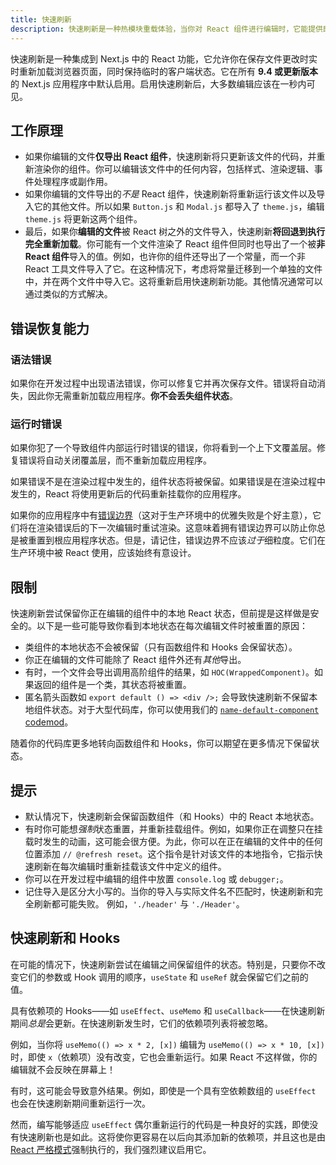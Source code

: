 ```yaml
---
title: 快速刷新
description: 快速刷新是一种热模块重载体验，当你对 React 组件进行编辑时，它能提供即时反馈。
---
```


快速刷新是一种集成到 Next.js 中的 React 功能，它允许你在保存文件更改时实时重新加载浏览器页面，同时保持临时的客户端状态。它在所有 **9.4 或更新版本**的 Next.js 应用程序中默认启用。启用快速刷新后，大多数编辑应该在一秒内可见。

## 工作原理

- 如果你编辑的文件**仅导出 React 组件**，快速刷新将只更新该文件的代码，并重新渲染你的组件。你可以编辑该文件中的任何内容，包括样式、渲染逻辑、事件处理程序或副作用。
- 如果你编辑的文件导出的*不是* React 组件，快速刷新将重新运行该文件以及导入它的其他文件。所以如果 `Button.js` 和 `Modal.js` 都导入了 `theme.js`，编辑 `theme.js` 将更新这两个组件。
- 最后，如果你**编辑的文件**被 React 树之外的文件导入，快速刷新**将回退到执行完全重新加载**。你可能有一个文件渲染了 React 组件但同时也导出了一个被**非 React 组件**导入的值。例如，也许你的组件还导出了一个常量，而一个非 React 工具文件导入了它。在这种情况下，考虑将常量迁移到一个单独的文件中，并在两个文件中导入它。这将重新启用快速刷新功能。其他情况通常可以通过类似的方式解决。

## 错误恢复能力

### 语法错误

如果你在开发过程中出现语法错误，你可以修复它并再次保存文件。错误将自动消失，因此你无需重新加载应用程序。**你不会丢失组件状态**。

### 运行时错误

如果你犯了一个导致组件内部运行时错误的错误，你将看到一个上下文覆盖层。修复错误将自动关闭覆盖层，而不重新加载应用程序。

如果错误不是在渲染过程中发生的，组件状态将被保留。如果错误是在渲染过程中发生的，React 将使用更新后的代码重新挂载你的应用程序。

如果你的应用程序中有[错误边界](https://react.dev/reference/react/Component#catching-rendering-errors-with-an-error-boundary)（这对于生产环境中的优雅失败是个好主意），它们将在渲染错误后的下一次编辑时重试渲染。这意味着拥有错误边界可以防止你总是被重置到根应用程序状态。但是，请记住，错误边界不应该*过于*细粒度。它们在生产环境中被 React 使用，应该始终有意设计。

## 限制

快速刷新尝试保留你正在编辑的组件中的本地 React 状态，但前提是这样做是安全的。以下是一些可能导致你看到本地状态在每次编辑文件时被重置的原因：

- 类组件的本地状态不会被保留（只有函数组件和 Hooks 会保留状态）。
- 你正在编辑的文件可能除了 React 组件外还有*其他*导出。
- 有时，一个文件会导出调用高阶组件的结果，如 `HOC(WrappedComponent)`。如果返回的组件是一个类，其状态将被重置。
- 匿名箭头函数如 `export default () => <div />;` 会导致快速刷新不保留本地组件状态。对于大型代码库，你可以使用我们的 [`name-default-component` codemod](/docs/nextjs-cn/pages/guides/upgrading/codemods#name-default-component)。

随着你的代码库更多地转向函数组件和 Hooks，你可以期望在更多情况下保留状态。

## 提示

- 默认情况下，快速刷新会保留函数组件（和 Hooks）中的 React 本地状态。
- 有时你可能想*强制*状态重置，并重新挂载组件。例如，如果你正在调整只在挂载时发生的动画，这可能会很方便。为此，你可以在正在编辑的文件中的任何位置添加 `// @refresh reset`。这个指令是针对该文件的本地指令，它指示快速刷新在每次编辑时重新挂载该文件中定义的组件。
- 你可以在开发过程中编辑的组件中放置 `console.log` 或 `debugger;`。
- 记住导入是区分大小写的。当你的导入与实际文件名不匹配时，快速刷新和完全刷新都可能失败。
  例如，`'./header'` 与 `'./Header'`。

## 快速刷新和 Hooks

在可能的情况下，快速刷新尝试在编辑之间保留组件的状态。特别是，只要你不改变它们的参数或 Hook 调用的顺序，`useState` 和 `useRef` 就会保留它们之前的值。

具有依赖项的 Hooks——如 `useEffect`、`useMemo` 和 `useCallback`——在快速刷新期间*总是*会更新。在快速刷新发生时，它们的依赖项列表将被忽略。

例如，当你将 `useMemo(() => x * 2, [x])` 编辑为 `useMemo(() => x * 10, [x])` 时，即使 `x`（依赖项）没有改变，它也会重新运行。如果 React 不这样做，你的编辑就不会反映在屏幕上！

有时，这可能会导致意外结果。例如，即使是一个具有空依赖数组的 `useEffect` 也会在快速刷新期间重新运行一次。

然而，编写能够适应 `useEffect` 偶尔重新运行的代码是一种良好的实践，即使没有快速刷新也是如此。这将使你更容易在以后向其添加新的依赖项，并且这也是由[React 严格模式](/docs/nextjs-cn/pages/api-reference/config/next-config-js/reactStrictMode)强制执行的，我们强烈建议启用它。
